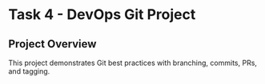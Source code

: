 # Task 4 - DevOps Git Project
## Project Overview
This project demonstrates Git best practices with branching, commits, PRs, and tagging.
